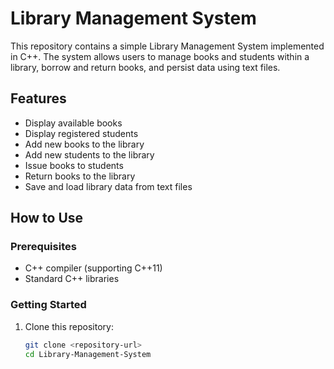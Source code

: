 # Library Management System

This repository contains a simple Library Management System implemented in C++. The system allows users to manage books and students within a library, borrow and return books, and persist data using text files.

## Features

- Display available books
- Display registered students
- Add new books to the library
- Add new students to the library
- Issue books to students
- Return books to the library
- Save and load library data from text files

## How to Use

### Prerequisites

- C++ compiler (supporting C++11)
- Standard C++ libraries

### Getting Started

1. Clone this repository:
   ```bash
   git clone <repository-url>
   cd Library-Management-System
